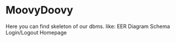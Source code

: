 # MoovyDoovy
Here you can find skeleton of our dbms.
like:
EER Diagram
Schema
Login/Logout
Homepage

